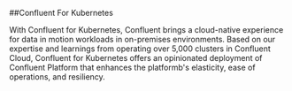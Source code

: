 ##Confluent For Kubernetes

With Confluent for Kubernetes, Confluent brings a cloud-native experience for data in motion workloads in on-premises environments. Based on our expertise and learnings from operating over 5,000 clusters in Confluent Cloud, Confluent for Kubernetes offers an opinionated deployment of Confluent Platform that enhances the platformb's elasticity, ease of operations, and resiliency.
